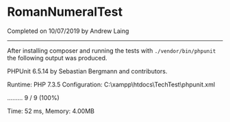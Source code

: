 # RomanNumeralTest

Completed on 10/07/2019 by Andrew Laing

- - - - - - - - - - - - - - - - - - - - - - - - - - - - - - - - - - - - - - - -

After installing composer and running the tests with `./vendor/bin/phpunit` the following output was produced.


PHPUnit 6.5.14 by Sebastian Bergmann and contributors.

Runtime:       PHP 7.3.5
Configuration: C:\xampp\htdocs\TechTest\phpunit.xml

.........                                                           9 / 9 (100%)

Time: 52 ms, Memory: 4.00MB
